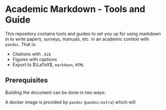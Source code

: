# Academic Markdown - Tools and Guide

This repository contains tools and guides to set you up for using markdown in to
write papers, surveys, manuals, etc. in an academic context with `pandoc`. That
is:

- Citations with `.bib`
- Figures with captions
- Export to $\LaTeX$, `markdown`, `HTML`

## Prerequisites

Building the document can be done in two ways:

A docker image is provided by `pandoc` (`pandoc/extra`) which will
